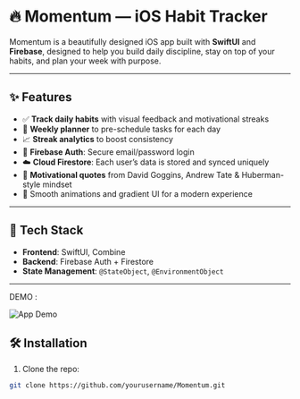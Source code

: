 # 🔥 Momentum — iOS Habit Tracker

Momentum is a beautifully designed iOS app built with **SwiftUI** and **Firebase**, designed to help you build daily discipline, stay on top of your habits, and plan your week with purpose.

---

## ✨ Features

- ✅ **Track daily habits** with visual feedback and motivational streaks
- 📅 **Weekly planner** to pre-schedule tasks for each day
- 📈 **Streak analytics** to boost consistency
- 🔐 **Firebase Auth**: Secure email/password login
- ☁️ **Cloud Firestore**: Each user’s data is stored and synced uniquely
- 🧠 **Motivational quotes** from David Goggins, Andrew Tate & Huberman-style mindset
- 🎨 Smooth animations and gradient UI for a modern experience

---

## 🚀 Tech Stack

- **Frontend**: SwiftUI, Combine
- **Backend**: Firebase Auth + Firestore
- **State Management**: `@StateObject`, `@EnvironmentObject`

---


DEMO : 

![App Demo](https://i.imgur.com/RuiTGsd.gif)


## 🛠 Installation

1. Clone the repo:

```bash
git clone https://github.com/yourusername/Momentum.git
